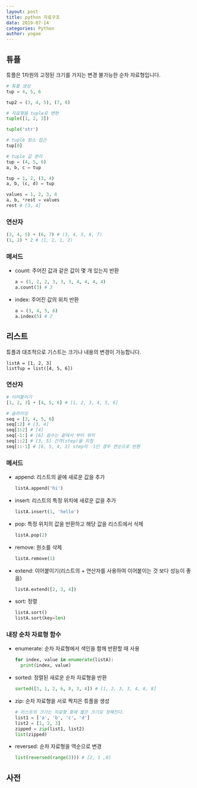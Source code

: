 ```yaml
---
layout: post
title: python 자료구조
data: 2019-07-14
categories: Python
author: yogae
---
```


## 튜플

튜플은 1차원의 고정된 크기를 가지는 변경 불가능한 순차 자료형입니다.

```python
# 튜플 생성
tup = 4, 5, 6

tup2 = (3, 4, 5), (7, 8)
```

```python
# 자료형을 tuple로 변현
tuple([1, 2, 3])

tuple('str')
```

```python
# tuple 원소 접근
tup[0] 

# tuple 값 분리
tup = (4, 5, 6)
a, b, c = tup

tup = 1, 2, (3, 4)
a, b, (c, d) = tup

values = 1, 2, 3, 4
a, b, *rest = values
rest # [3, 4]
```

### 연산자

```python
(3, 4, 5) + (6, 7) # (3, 4, 5, 6, 7)
(1, 2) * 2 # (1, 2, 1, 2)
```

### 메서드

- count: 주어진 값과 같은 값이 몇 개 있는지 반환

  ```python
  a = (1, 2, 2, 3, 3, 3, 4, 4, 4, 4)
  a.count(3) # 3
  ```

- index: 주어진 값의 위치 반환

  ```python
  a = (3, 4, 5, 6)
  a.index(5) # 2
  ```

## 리스트

튜플과 대조적으로 기스트는 크기나 내용의 변경이 가능합니다.

```
listA = [1, 2, 3]
listTup = list([4, 5, 6])
```

### 연산자

```python
# 이어붙이기
[1, 2, 3] + [4, 5, 6] # [1, 2, 3, 4, 5, 6]

# 슬라이싱
seq = [3, 4, 5, 6]
seq[:2] # [3, 4]
seq[1:2] # [4]
seq[-1:] # [6] 음수는 끝에서 부터 위치
seq[::2] # [3, 5] 간격(step)을 지정
seq[::-1] # [6, 5, 4, 3] step이 -1인 경우 연순으로 반환 
```

### 메서드

- append: 리스트의 끝에 새로운 값을 추가

  ```python
  listA.append('hi')
  ```

- insert: 리스트의 특정 위치에 새로운 값을 추가

  ```python
  listA.insert(1, 'hello')
  ```

- pop: 특정 위치의 값을 반환하고 해당 값을 리스트에서 삭제

  ```python
  listA.pop(2)
  ```

- remove: 원소를 삭제

  ```python
  listA.remove(1)
  ```

- extend: 이어붙이기(리스트의 + 연산자를 사용하여 이어붙이는 것 보다 성능이 좋음)

  ```python
  listA.extend([2, 3, 4])
  ```

- sort: 정렬

  ```python
  listA.sort()
  listA.sort(key=len)
  ```

### 내장 순차 자료형 함수

- enumerate: 순차 자료형에서 색인을 함께 반환할 때 사용

  ```python
  for index, value in enumerate(listA):
  	print(index, value)
  ```

- sorted: 정렬된 새로운 순차 자료형을 반환

  ```python
  sorted([3, 1, 2, 6, 8, 3, 4]) # [1, 2, 3, 3, 4, 6, 8]
  ```

- zip: 순차 자료형을 서로 짝지은 튜플을 생성

  ```python
  # 리스트의 크기는 자료형 중에 짧은 크기로 정해진다.
  list1 = ['a', 'b', 'c', 'd']
  list2 = [1, 2, 3]
  zipped = zip(list1, list2)
  list(zipped)
  ```

- reversed: 순차 자료형을 역순으로 변경

  ```python
  list(reversed(range(3))) # [2, 1 ,0]
  ```

## 사전

